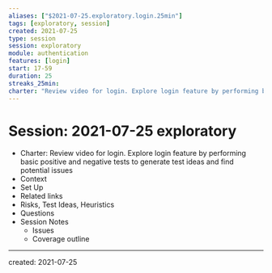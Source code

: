 ```yaml
---
aliases: ["$2021-07-25.exploratory.login.25min"]
tags: [exploratory, session]
created: 2021-07-25
type: session
session: exploratory
module: authentication
features: [login]
start: 17-59
duration: 25
streaks_25min: 
charter: "Review video for login. Explore login feature by performing basic positive and negative tests to generate test ideas and find potential issues."
---
```


#  Session: 2021-07-25 exploratory 
- Charter: Review video for login. Explore login feature by performing basic positive and negative tests to generate test ideas and find potential issues
- Context
- Set Up 
- Related links
- Risks, Test Ideas, Heuristics
- Questions
- Session Notes
	- Issues
	- Coverage outline

---
created: 2021-07-25